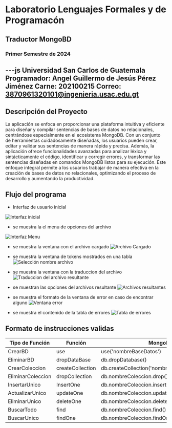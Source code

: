 # Laboratorio Lenguajes Formales y de Programacón

## Traductor MongoBD

### Primer Semestre de 2024

---js
Universidad San Carlos de Guatemala
Programador: Angel Guillermo de Jesús Pérez Jiménez 
Carne: 202100215
Correo: 3870961320101@ingenieria.usac.edu.gt
---

## Descripción del Proyecto

La aplicación se enfoca en proporcionar una plataforma intuitiva y eficiente para diseñar y compilar sentencias de bases de datos no relacionales, centrándose especialmente en el ecosistema MongoDB. Con un conjunto de herramientas cuidadosamente diseñadas, los usuarios pueden crear, editar y validar sus sentencias de manera rápida y precisa. Además, la aplicación ofrece funcionalidades avanzadas para analizar léxica y sintácticamente el código, identificar y corregir errores, y transformar las sentencias diseñadas en comandos MongoDB listos para su ejecución. Este enfoque integral permite a los usuarios trabajar de manera efectiva en la creación de bases de datos no relacionales, optimizando el proceso de desarrollo y aumentando la productividad.

## Flujo del programa

* Interfaz de usuario inicial

![Interfaz inicial](https://i.ibb.co/L5Mjdms/imagen-2024-04-24-191836473.png)

* se muestra la el menu de opciones del archivo

![Interfaz Menu](https://i.ibb.co/P6XFZ2s/image.png)

* se muestra la ventana con el archivo cargado
![Archivo Cargado](https://i.ibb.co/T2YhZ89/image.png)

* se muestra la ventana de tokens mostrados en una tabla
![Selección nombre archivo](https://i.ibb.co/6YrpLLv/image.png)

* se muestra la ventana con la traduccion del archivo
![Traduccion del archivo resultante](https://i.ibb.co/kKv81Sx/image.png)

* se muestran las opciones del archivos resultante
![Archivos resultantes](https://i.ibb.co/mXy0vPG/image.png)

* se muestra  el formato de la ventana de error en caso de encontrar alguno
![Ventana error](https://i.ibb.co/6y6PCts/image.png)

* se muestra el contenido de la tabla de errores
![Tabla de errores](https://i.ibb.co/RHxCp70/image.png)

## Formato de instrucciones validas

| Tipo de Función  | Función          | MongoDB                |
|------------------|------------------|------------------------|
| CrearBD          | use              | use('nombreBaseDatos') |
| EliminarBD       | dropDataBase     | db.dropDatabase()      |
| CrearColeccion   | createCollection | db.createCollection('nombreColeccion') |
| EliminarColeccion| dropCollection   | db.nombreColeccion.drop() |
| InsertarUnico    | InsertOne        | db.nombreColeccion.insertOne(ARCHIVOJSON) |
| ActualizarUnico  | updateOne        | db.nombreColeccion.updateOne(ARCHIVOJSON) |
| EliminarUnico    | deleteOne        | db.nombreColeccion.deleteOne(ARCHIVOJSON) |
| BuscarTodo       | find             | db.nombreColeccion.find() |
| BuscarUnico      | findOne          | db.nombreColeccion.findOne() |
